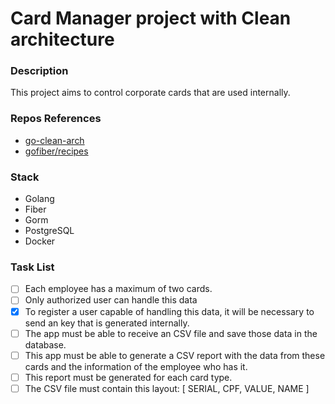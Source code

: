 # Card Manager project with Clean architecture

### Description

This project aims to control corporate cards that are used internally.

### Repos References

- [go-clean-arch](https://github.com/bxcodec/go-clean-arch)
- [gofiber/recipes](https://github.com/gofiber/recipes/tree/master/clean-architecture)

### Stack

* Golang
* Fiber
* Gorm
* PostgreSQL
* Docker

### Task List

- [ ] Each employee has a maximum of two cards.
- [ ] Only authorized user can handle this data
- [X] To register a user capable of handling this data, it will be necessary to send an key that is generated internally.
- [ ] The app must be able to receive an CSV file and save those data in the database.
- [ ] This app must be able to generate a CSV report with the data from these cards and the information of the employee who has it.
- [ ] This report must be generated for each card type.
- [ ] The CSV file must contain this layout: [ SERIAL, CPF, VALUE, NAME ]
